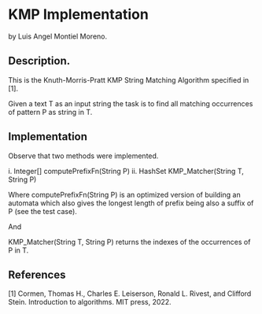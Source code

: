 # KMP Implementation
by Luis Angel Montiel Moreno. 


## Description. 
This is the Knuth-Morris-Pratt KMP String Matching Algorithm specified in [1].

Given a text T as an input string the task is to find all matching occurrences of pattern P as string in T. 

## Implementation

Observe that two methods were implemented.

i. Integer[] computePrefixFn(String P)
ii. HashSet<Integer> KMP_Matcher(String T, String P)

Where computePrefixFn(String P) is an optimized version of building an automata which also gives the longest length of prefix being also a suffix of P (see the test case).

And 

KMP_Matcher(String T, String P) returns the indexes of the occurrences of P in T. 


## References
[1] Cormen, Thomas H., Charles E. Leiserson, Ronald L. Rivest, and Clifford Stein. Introduction to algorithms. MIT press, 2022.
